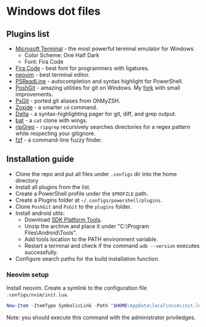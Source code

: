 # Windows dot files

## Plugins list

- [Microsoft Terminal](https://github.com/microsoft/terminal) - the most powerful terminal emulator for Windows.
  - Color Scheme: One Half Dark
  - Font: Fira Code
- [Fira Code](https://github.com/tonsky/FiraCode) - best font for programmers with ligatures.
- [neovim](https://neovim.io/) - best terminal editor.
- [PSReadLine](https://github.com/PowerShell/PSReadLine) - autocompletion and syntax highlight for PowerShell.
- [PoshGit](https://github.com/dahlbyk/posh-git) - amazing utilities for git on Windows. My [fork](https://github.com/ra0to/posh-git) with small improvements.
- [PsGit](https://github.com/ra0to/psgit) - ported git aliases from OhMyZSH.
- [Zoxide](https://github.com/ajeetdsouza/zoxide) - a smarter `cd` command.
- [Delta](https://github.com/dandavison/delta) - a syntax-highlighting pager for git, diff, and grep output.
- [bat](https://github.com/sharkdp/bat) - a `cat` clone with wings.
- [ripGrep](https://github.com/BurntSushi/ripgrep) - `ripgrep` recursively searches directories for a regex pattern while respecting your gitignore.
- [fzf](https://github.com/junegunn/fzf) - a command-line fuzzy finder.

## Installation guide

- Clone the repo and put all files under `.configs` dir into the home directory
- Install all plugins from the list.
- Create a PowerShell profile under the `$PROFILE` path.
- Create a Plugins folder at `~/.configs/powershell/plugins`.
- Clone `PoshGit` and `PsGit` to the `plugins` folder.
- Install android utils:
  - Download [SDK Platform Tools](https://developer.android.com/tools/releases/platform-tools).
  - Unzip the archive and place it under "C:\Program Files\Android\Tools".
  - Add tools location to the PATH environment variable.
  - Restart a terminal and check if the command `adb --version` executes successfully.
- Configure search paths for the build installation function.

### Neovim setup

Install neovim. Create a symlink to the configuration file `.configs/nvim/init.lua`.

```powershell
New-Item -ItemType SymbolicLink -Path "$HOME\AppData\local\nvim\init.lua" -Target "$HOME\.configs\nvim\init.lua"
```

Note: you should execute this command with the administrator priviledges.
